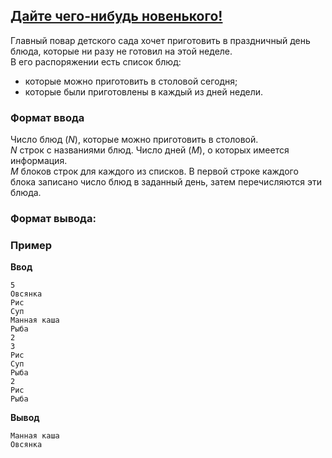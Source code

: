 ## [Дайте чего-нибудь новенького!](../../../solutions/3.2/32_m.py)

Главный повар детского сада хочет приготовить в праздничный день блюда, которые ни разу не готовил на этой неделе.\
В его распоряжении есть список блюд:

- которые можно приготовить в столовой сегодня;
- которые были приготовлены в каждый из дней недели.

### Формат ввода

Число блюд ($N$), которые можно приготовить в столовой.\
$N$ строк с названиями блюд. Число дней ($M$), о которых имеется информация.\
$M$ блоков строк для каждого из списков. В первой строке каждого блока записано число блюд в заданный день, затем перечисляются эти блюда.

### Формат вывода:



### Пример

__Ввод__
```plaintext
5
Овсянка
Рис
Суп
Манная каша
Рыба
2
3
Рис
Суп
Рыба
2
Рис
Рыба
```

__Вывод__
```plaintext
Манная каша
Овсянка
```
